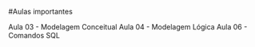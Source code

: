 #Aulas importantes

Aula 03 - Modelagem Conceitual
Aula 04 - Modelagem Lógica
Aula 06 - Comandos SQL